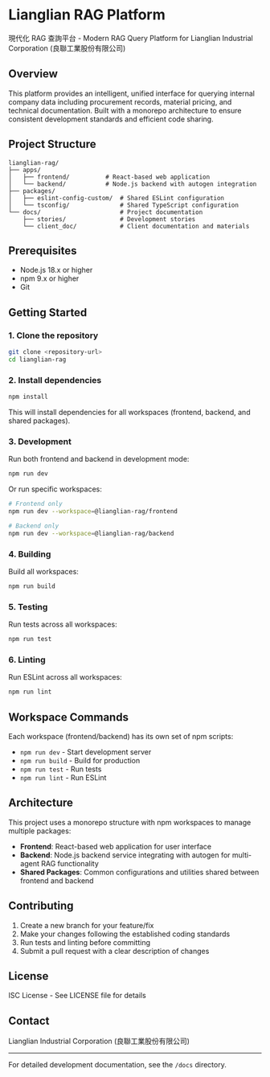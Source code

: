 # Lianglian RAG Platform

現代化 RAG 查詢平台 - Modern RAG Query Platform for Lianglian Industrial Corporation (良聯工業股份有限公司)

## Overview

This platform provides an intelligent, unified interface for querying internal company data including procurement records, material pricing, and technical documentation. Built with a monorepo architecture to ensure consistent development standards and efficient code sharing.

## Project Structure

```
lianglian-rag/
├── apps/
│   ├── frontend/          # React-based web application
│   └── backend/           # Node.js backend with autogen integration
├── packages/
│   ├── eslint-config-custom/  # Shared ESLint configuration
│   └── tsconfig/              # Shared TypeScript configuration
└── docs/                      # Project documentation
    ├── stories/               # Development stories
    └── client_doc/            # Client documentation and materials
```

## Prerequisites

- Node.js 18.x or higher
- npm 9.x or higher
- Git

## Getting Started

### 1. Clone the repository

```bash
git clone <repository-url>
cd lianglian-rag
```

### 2. Install dependencies

```bash
npm install
```

This will install dependencies for all workspaces (frontend, backend, and shared packages).

### 3. Development

Run both frontend and backend in development mode:

```bash
npm run dev
```

Or run specific workspaces:

```bash
# Frontend only
npm run dev --workspace=@lianglian-rag/frontend

# Backend only
npm run dev --workspace=@lianglian-rag/backend
```

### 4. Building

Build all workspaces:

```bash
npm run build
```

### 5. Testing

Run tests across all workspaces:

```bash
npm run test
```

### 6. Linting

Run ESLint across all workspaces:

```bash
npm run lint
```

## Workspace Commands

Each workspace (frontend/backend) has its own set of npm scripts:

- `npm run dev` - Start development server
- `npm run build` - Build for production
- `npm run test` - Run tests
- `npm run lint` - Run ESLint

## Architecture

This project uses a monorepo structure with npm workspaces to manage multiple packages:

- **Frontend**: React-based web application for user interface
- **Backend**: Node.js backend service integrating with autogen for multi-agent RAG functionality
- **Shared Packages**: Common configurations and utilities shared between frontend and backend

## Contributing

1. Create a new branch for your feature/fix
2. Make your changes following the established coding standards
3. Run tests and linting before committing
4. Submit a pull request with a clear description of changes

## License

ISC License - See LICENSE file for details

## Contact

Lianglian Industrial Corporation (良聯工業股份有限公司)

---

For detailed development documentation, see the `/docs` directory.